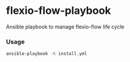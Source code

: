 # flexio-flow-playbook
Ansible playbook to manage flexio-flow life cycle

### Usage
```bash
ansible-playbook -K install.yml
```
